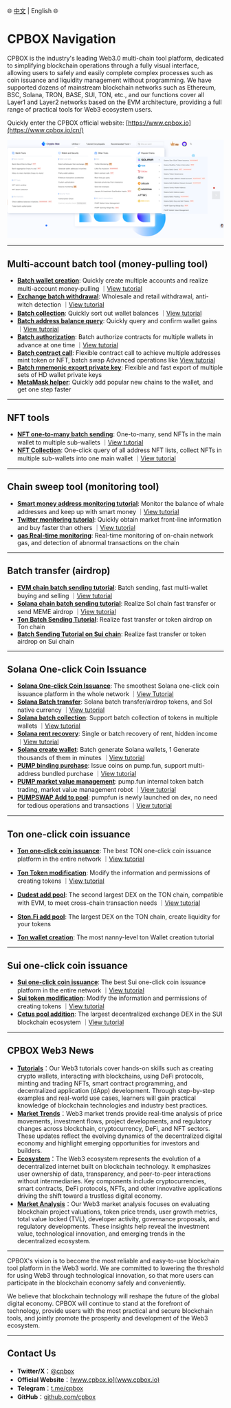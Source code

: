 🌐 [中文](../README.md) | English 🌐

# CPBOX Navigation

CPBOX is the industry's leading Web3.0 multi-chain tool platform, dedicated to simplifying blockchain operations through a fully visual interface, allowing users to safely and easily complete complex processes such as coin issuance and liquidity management without programming. We have supported dozens of mainstream blockchain networks such as Ethereum, BSC, Solana, TRON, BASE, SUI, TON, etc., and our functions cover all Layer1 and Layer2 networks based on the EVM architecture, providing a full range of practical tools for Web3 ecosystem users.

Quickly enter the CPBOX official website: [https://www.cpbox.io](https://www.cpbox.io/cn/)

![alt text](../assets/menu_en.png)

---

## Multi-account batch tool (money-pulling tool)

- **[Batch wallet creation](https://www.cpbox.io/cn/batch/generate-wallet)**: Quickly create multiple accounts and realize multi-account money-pulling ｜[View tutorial](https://docs.cpbox.io/xiao-bai-bi-kan-xi-lie/pi-liang-di-zhi-sheng-cheng.html)
- **[Exchange batch withdrawal](https://www.cpbox.io/cn/exchange/withdraw)**: Wholesale and retail withdrawal, anti-witch detection ｜[View tutorial](https://docs.cpbox.io/shi-yong-gong-ju/jiao-yi-suo-pi-liang-ti-bi.html)
- **[Batch collection](https://www.cpbox.io/cn/batch/collection)**: Quickly sort out wallet balances ｜[View tutorial](https://docs.cpbox.io/pi-liang-gong-ju/pi-liang-gui-ji.html)
- **[Batch address balance query](https://www.cpbox.io/cn/batch/check-balance)**: Quickly query and confirm wallet gains ｜[View tutorial](https://docs.cpbox.io/pi-liang-gong-ju/pi-liang-cha-xun.html)
- **[Batch authorization](https://www.cpbox.io/cn/batch/approve)**: Batch authorize contracts for multiple wallets in advance at one time ｜[View tutorial](https://www.cpbox.io/articles/cn/2830.html)
- **[Batch contract call](https://www.cpbox.io/cn/batch/call-contract)**: Flexible contract call to achieve multiple addresses mint token or NFT, batch swap Advanced operations like [View tutorial](https://www.cpbox.io/articles/cn/2871.html)
- **[Batch mnemonic export private key](https://www.cpbox.io/cn/mnemonic)**: Flexible and fast export of multiple sets of HD wallet private keys
- **[MetaMask helper](https://www.cpbox.io/cn/metamask/helper)**: Quickly add popular new chains to the wallet, and get one step faster

---

## NFT tools

- **[NFT one-to-many batch sending](https://www.cpbox.io/cn/batch/send-nft)**: One-to-many, send NFTs in the main wallet to multiple sub-wallets ｜[View tutorial](https://www.cpbox.io/articles/cn/2837.html)
- **[NFT Collection](https://www.cpbox.io/cn/batch/collection-nft)**: One-click query of all address NFT lists, collect NFTs in multiple sub-wallets into one main wallet ｜[View tutorial](https://www.cpbox.io/articles/cn/2835.html)

---

## Chain sweep tool (monitoring tool)

- **[Smart money address monitoring tutorial](https://www.cpbox.io/cn/balance/monitor)**: Monitor the balance of whale addresses and keep up with smart money ｜[View tutorial](https://docs.cpbox.io/shi-yong-gong-ju/yuejian-kong.html)
- **[Twitter monitoring tutorial](https://www.cpbox.io/cn/twitter/group)**: Quickly obtain market front-line information and buy faster than others ｜[View tutorial](https://docs.cpbox.io/shi-yong-gong-ju/twitter-jian-kong.html)
- **[gas Real-time monitoring](https://www.cpbox.io/cn/gas)**: Real-time monitoring of on-chain network gas, and detection of abnormal transactions on the chain

---

## Batch transfer (airdrop)

- **[EVM chain batch sending tutorial](https://www.cpbox.io/cn/batch/send-token)**: Batch sending, fast multi-wallet buying and selling ｜[View tutorial](https://docs.cpbox.io/pi-liang-gong-ju/pi-liang-fa-song.html)
- **[Solana chain batch sending tutorial](https://www.cpbox.io/cn/solana/batch/send)**: Realize Sol chain fast transfer or send MEME airdrop ｜[View tutorial](https://www.cpbox.io/articles/cn/2841.html)
- **[Ton Batch Sending Tutorial](https://www.cpbox.io/cn/ton/batch-send-token)**: Realize fast transfer or token airdrop on Ton chain
- **[Batch Sending Tutorial on Sui chain](https://www.cpbox.io/cn/sui/batch-send-token)**: Realize fast transfer or token airdrop on Sui chain

---

## Solana One-click Coin Issuance

- **[Solana One-click Coin Issuance](https://www.cpbox.io/cn/solana/token/publish)**: The smoothest Solana one-click coin issuance platform in the whole network ｜[View Tutorial](https://docs.cpbox.io/solana-gong-ju/solana-yi-jian-fa-bi.html)
- **[Solana Batch transfer](https://www.cpbox.io/cn/solana/batch/send)**: Solana batch transfer/airdrop tokens, and Sol native currency ｜[View tutorial](https://www.cpbox.io/articles/cn/2841.html)
- **[Solana batch collection](https://www.cpbox.io/cn/solana/batch/collection)**: Support batch collection of tokens in multiple wallets ｜[View tutorial](https://www.cpbox.io/articles/cn/2857.html)
- **[Solana rent recovery](https://www.cpbox.io/cn/solana/close-account)**: Single or batch recovery of rent, hidden income ｜[View tutorial](https://docs.cpbox.io/solana-gong-ju/solana-guan-bi-di-zhi-zu-jin-hui-shou.html)
- **[Solana create wallet](https://www.cpbox.io/cn/batch/generate-wallet)**: Batch generate Solana wallets, 1 Generate thousands of them in minutes ｜[View tutorial](https://docs.cpbox.io/lian-gong-ju/solana-gong-ju/solana-qian-bao-pi-liang-chuang-jian.html)
- **[PUMP binding purchase](https://www.cpbox.io/cn/solana/pump/publish)**: Issue coins on pump.fun, support multi-address bundled purchase ｜[View tutorial](https://docs.cpbox.io/solana-gong-ju/pump-kai-pan-he-bing-mai-ru.html)
- **[PUMP market value management](https://www.cpbox.io/cn/solana/bmm?id=3)**: pump.fun internal token batch trading, market value management robot ｜[View tutorial](https://docs.cpbox.io/solana-gong-ju/pump-shi-zhi-guan-li.html)
- **[PUMPSWAP Add to pool](https://swap.pump.fun/?input=So1111111111111111111111111111111111111112)**: pumpfun is newly launched on dex, no need for tedious operations and transactions ｜[View tutorial](https://docs.cpbox.io/lian-gong-ju/solana-gong-ju/pumpswap-liu-dong-xing-tian-jia.html)

---

## Ton one-click coin issuance

- **[Ton one-click coin issuance](https://www.cpbox.io/cn/ton/token/publish)**: The best TON one-click coin issuance platform in the entire network ｜[View tutorial](https://docs.cpbox.io/ton-lian-gong-ju/ton-lian-yi-jian-fa-bi-0-dai-ma-fa-bi.html)

- **[Ton Token modification](https://www.cpbox.io/cn/ton/token/manage)**: Modify the information and permissions of creating tokens ｜[View tutorial](https://docs.cpbox.io/ton-lian-gong-ju/ton-dai-bi-guan-li.html)
- **[Dudest add pool](https://dedust.io/)**: The second largest DEX on the TON chain, compatible with EVM, to meet cross-chain transaction needs ｜[View tutorial](https://docs.cpbox.io/ton-lian-gong-ju/ton-liu-dong-xing-chi-chuang-jian-dedust-jiao-cheng.html)
- **[Ston.Fi add pool](https://ston.fi/)**: The largest DEX on the TON chain, create liquidity for your tokens
- **[Ton wallet creation](https://www.cpbox.io/cn/batch/generate-wallet)**: The most nanny-level ton Wallet creation tutorial

---

## Sui one-click coin issuance

- **[Sui one-click coin issuance](https://www.cpbox.io/cn/sui/token/publish)**: The best Sui one-click coin issuance platform in the entire network ｜[View tutorial](https://docs.cpbox.io/sui-lian-gong-ju/sui-yi-jian-fa-bi.html)
- **[Sui token modification](https://www.cpbox.io/cn/sui/token/manage)**: Modify the information and permissions of creating tokens ｜[View tutorial](https://docs.cpbox.io/sui-lian-gong-ju/sui-dai-bi-quan-xian-xiu-gai.html)
- **[Cetus pool addition](https://www.cetus.zone/)**: The largest decentralized exchange DEX in the SUI blockchain ecosystem ｜[View tutorial](https://docs.cpbox.io/sui-lian-gong-ju/sui-liu-dong-xing-chi-tian-jia.html)

---

## CPBOX Web3 News

- **[Tutorials](https://blog.cpbox.io/category/exercise-en/)**：Our Web3 tutorials cover hands-on skills such as creating crypto wallets, interacting with blockchains, using DeFi protocols, minting and trading NFTs, smart contract programming, and decentralized application (dApp) development. Through step-by-step examples and real-world use cases, learners will gain practical knowledge of blockchain technologies and industry best practices.
- **[Market Trends](https://blog.cpbox.io/category/market-en/)**：Web3 market trends provide real-time analysis of price movements, investment flows, project developments, and regulatory changes across blockchain, cryptocurrency, DeFi, and NFT sectors. These updates reflect the evolving dynamics of the decentralized digital economy and highlight emerging opportunities for investors and builders.
- **[Ecosystem](https://blog.cpbox.io/category/ecology-en/)**：The Web3 ecosystem represents the evolution of a decentralized internet built on blockchain technology. It emphasizes user ownership of data, transparency, and peer-to-peer interactions without intermediaries. Key components include cryptocurrencies, smart contracts, DeFi protocols, NFTs, and other innovative applications driving the shift toward a trustless digital economy.
- **[Market Analysis](https://blog.cpbox.io/category/analysis-en/)**：Our Web3 market analysis focuses on evaluating blockchain project valuations, token price trends, user growth metrics, total value locked (TVL), developer activity, governance proposals, and regulatory developments. These insights help reveal the investment value, technological innovation, and emerging trends in the decentralized ecosystem.

---

CPBOX's vision is to become the most reliable and easy-to-use blockchain tool platform in the Web3 world. We are committed to lowering the threshold for using Web3 through technological innovation, so that more users can participate in the blockchain economy safely and conveniently.

We believe that blockchain technology will reshape the future of the global digital economy. CPBOX will continue to stand at the forefront of technology, provide users with the most practical and secure blockchain tools, and jointly promote the prosperity and development of the Web3 ecosystem.

---

## Contact Us

- **Twitter/X**：[@cpbox](https://x.com/cpbox)
- **Official Website**：[www.cpbox.io](www.cpbox.io)
- **Telegram**：[t.me/cpbox](https://t.me/cpbox)
- **GitHub**：[github.com/cpbox](https://github.com/cpbox)
